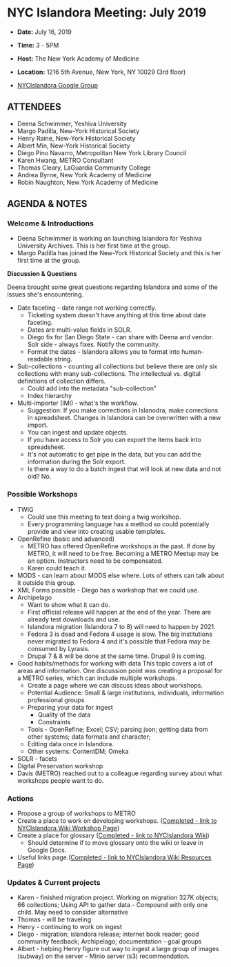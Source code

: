 # NYC Islandora Meeting: July 2019
* **Date:**  July 16, 2019
* **Time:** 3 - 5PM
* **Host:** The New York Academy of Medicine
* **Location:** 1216 5th Avenue, New York, NY 10029 (3rd floor)

* [NYCIslandora Google Group](https://groups.google.com/forum/#!forum/nycislandora)



## ATTENDEES
* Deena Schwimmer, Yeshiva University
* Margo Padilla, New-York Historical Society
* Henry Raine, New-York Historical Society
* Albert Min, New-York Historical Society
* Diego Pino Navarro, Metropolitan New York Library Council
* Karen Hwang, METRO Consultant
* Thomas Cleary, LaGuardia Community College
* Andrea Byrne, New York Academy of Medicine
* Robin Naughton, New York Academy of Medicine


## AGENDA & NOTES
### Welcome & Introductions
* Deena Schwimmer is working on launching Islandora for Yeshiva University Archives.  This is her first time at the group.
* Margo Padilla has joined the New-York Historical Society and this is her first time at the group.

**Discussion & Questions**

Deena brought some great questions regarding Islandora and some of the issues she's encountering.
* Date faceting - date range not working correctly.
  * Ticketing system doesn't have anything at this time about date faceting.
  * Dates are multi-value fields in SOLR.  
  * Diego fix for San Diego State - can share with Deena and vendor. Solr side - always fixes.  Notify the community.
  * Format the dates - Islandora allows you to format into human-readable string.
* Sub-collections - counting all collections but believe there are only six collections with many sub-collections.  The intellectual vs. digital definitions of collection differs.  
  * Could add into the metadata "sub-collection"
  * Index hierarchy
* Multi-importer (IMI) - what's the workflow.  
  * Suggestion: If you make corrections in Islanodra, make corrections in spreadsheet.  Changes in Islandora can be overwritten with a new import.
  * You can ingest and update objects.
  * If you have access to Solr you can export the items back into spreadsheet.  
  * It's not automatic to get pipe in the data, but you can add the information during the Solr  export.
  * Is there a way to do a batch ingest that will look at new data and not old?  No.

### Possible Workshops
* TWIG
  * Could use this meeting to test doing a twig workshop.
  * Every programming language has a method so could potentially provide and view into creating usable templates.
* OpenRefine (basic and advanced)
  * METRO has offered OpenRefine workshops in the past.  If done by METRO, it will need to be free. Becoming a METRO Meetup may be an option.  Instructors need to be compensated.
  * Karen could teach it.
* MODS - can learn about MODS else where.  Lots of others can talk about it outside this group.  
* XML Forms possible - Diego has a workshop that we could use.
* Archipelago
  * Want to show what it can do.
  * First official release will happen at the end of the year. There are already test downloads and use.
  * Islandora migration (Islandora 7 to 8) will need to happen by 2021.  
   * Fedora 3 is dead and Fedora 4 usage is slow.  The big institutions never migrated to Fedora 4 and it's possible that Fedora may be consumed by Lyrasis.
    * Drupal 7 & 8 will be done at the same time.  Drupal 9 is coming.
* Good habits/methods for working with data
This topic covers a lot of areas and information.  One discussion point was creating a proposal for a METRO series, which can include multiple workshops.
  * Create a page where we can discuss ideas about workshops.
  * Potential Audience: Small & large institutions, individuals, information professional groups
  * Preparing your data for ingest
    * Quality of the data
    * Constraints
  * Tools - OpenRefine; Excel; CSV; parsing json; getting data from other systems; data formats and character;
  * Editing data once in Islandora.
  * Other systems: ContentDM; Omeka
* SOLR - facets
* Digital Preservation workshop
* Davis (METRO) reached out to a  colleague regarding survey about what workshops people want to do.


### Actions
* Propose a group of workshops to METRO
* Create a place to work on developing workshops. ([Completed - link to NYCIslandora Wiki Workshop Page](https://github.com/rnaughtonwk/NYCIslandora/wiki/Workshops))
* Create a place for glossary   ([Completed - link to NYCIslandora Wiki](https://github.com/rnaughtonwk/NYCIslandora/wiki/)) 
  * Should determine if to move glossary onto the wiki or leave in Google Docs.
* Useful links page.([Completed - link to NYCIslandora Wiki Resources Page](https://github.com/rnaughtonwk/NYCIslandora/wiki/Resources))

### Updates & Current projects
* Karen - finished migration project.  Working on migration 327K objects; 66 collections; Using API to gather data - Compound with only one child. May need to consider alternative
* Thomas - will be traveling
* Henry - continuing to work on ingest
* Diego - migration; islandora release; internet book reader; good community feedback; Archipelago; documentation  - goal groups
* Albert - helping Henry figure out way to ingest a large group of images (subway) on the server - Minio server (s3) recommendation.
